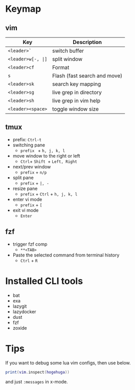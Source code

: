 # Keymap
## vim
| Key   | Description    |
|--------------- | --------------- |
| `` <leader>` ``   | switch buffer   |
| `<leader>w[-, \|]`   | split window |
| `<leader>cf`   | Format   |
| `s`| Flash (fast search and move) |
| `<leader>sk` | search key mapping |
| `<leader>sg` | live grep in directory |
| `<leader>sh` | live grep in vim help |
| `<leader><space>` | toggle window size |

## tmux
- prefix: `Ctrl-t`
- switching pane
  - `prefix ` + `h, j, k, l`
- move window to the right or left
  - `Ctrl`+ `Shift `+ `Left, Right`
- next/prev window
  - `prefix` + `n/p`
- split pane
  - `prefix` + `|, -`
- resize pane
  - `prefix` + `Ctrl` + `h, j, k, l`
- enter vi mode
  - `prefix` + `[`
- exit vi mode
  - `Enter`

## fzf
- trigger fzf comp
  - `**<TAB>`
- Paste the selected command from terminal history
  - `Ctrl` + `R`

# Installed CLI tools
- bat
- exa
- lazygit
- lazydocker
- dust
- fzf
- zoxide

# Tips
If you want to debug some lua vim configs, then use below.
```lua
print(vim.inspect(hogehuga))
```
and just `:messages` in x-mode.
